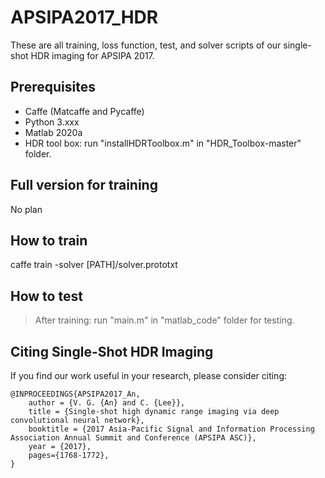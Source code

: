 # APSIPA2017_HDR

These are all training, loss function, test, and solver scripts of our single-shot HDR imaging for APSIPA 2017.

Prerequisites  
-------------
* Caffe (Matcaffe and Pycaffe)
* Python 3.xxx
* Matlab 2020a
* HDR tool box: run "installHDRToolbox.m" in "HDR_Toolbox-master" folder.

Full version for training
-------------
No plan  

How to train
-------------
caffe train -solver [PATH]/solver.prototxt

How to test
-------------
> After training: run "main.m" in "matlab_code" folder for testing.

Citing Single-Shot HDR Imaging
-------------

If you find our work useful in your research, please consider citing:

    @INPROCEEDINGS{APSIPA2017_An,
        author = {V. G. {An} and C. {Lee}},
        title = {Single-shot high dynamic range imaging via deep convolutional neural network},
        booktitle = {2017 Asia-Pacific Signal and Information Processing Association Annual Summit and Conference (APSIPA ASC)},
        year = {2017},
        pages={1768-1772},
    }

